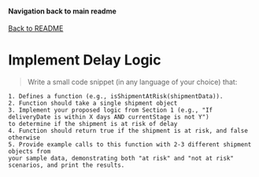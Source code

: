 #### Navigation back to main readme

[Back to README](../../README.md)

# Implement Delay Logic

> Write a small code snippet (in any language of your choice) that:

    1. Defines a function (e.g., isShipmentAtRisk(shipmentData)).
    2. Function should take a single shipment object
    3. Implement your proposed logic from Section 1 (e.g., "If deliveryDate is within X days AND currentStage is not Y")
    to determine if the shipment is at risk of delay
    4. Function should return true if the shipment is at risk, and false otherwise
    5. Provide example calls to this function with 2-3 different shipment objects from
    your sample data, demonstrating both "at risk" and "not at risk" scenarios, and print the results.
